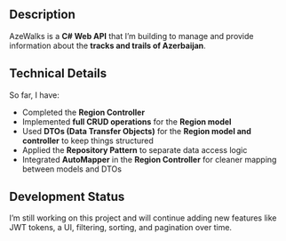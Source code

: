## Description  
AzeWalks is a **C# Web API** that I’m building to manage and provide information about the **tracks and trails of Azerbaijan**. 

## Technical Details  
So far, I have:  
- Completed the **Region Controller**  
- Implemented **full CRUD operations** for the **Region model**  
- Used **DTOs (Data Transfer Objects)** for the **Region model and controller** to keep things structured  
- Applied the **Repository Pattern** to separate data access logic  
- Integrated **AutoMapper** in the **Region Controller** for cleaner mapping between models and DTOs

## Development Status  
I’m still working on this project and will continue adding new features like JWT tokens, a UI, filtering, sorting, and pagination over time.
